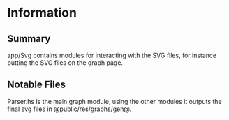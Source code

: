 Information
===========

Summary
-------

app/Svg contains modules for interacting with the SVG files, for instance
putting the SVG files on the graph page.

Notable Files
-------------

Parser.hs is the main graph module, using the other modules it outputs the
final svg files in @public\/res\/graphs\/gen@.